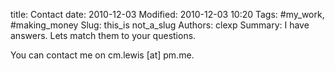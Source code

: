 title: Contact
date: 2010-12-03
Modified: 2010-12-03 10:20
Tags: #my_work, #making_money
Slug: this_is not_a_slug
Authors: clexp
Summary:  I have answers. Lets match them to your questions.




You can contact me on cm.lewis [at] pm.me.
